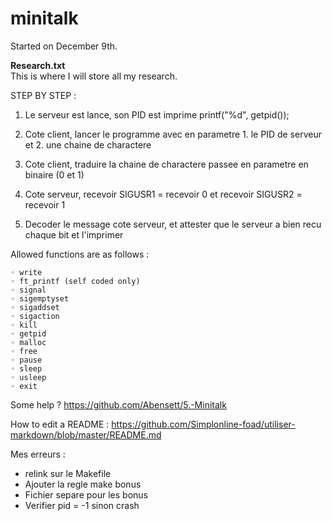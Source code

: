 # minitalk

Started on December 9th.

**Research.txt**  
This is where I will store all my research.

STEP BY STEP : 

1. Le serveur est lance, son PID est imprime
printf("%d", getpid());

2. Cote client, lancer le programme avec en parametre 1. le PID de serveur et 2. une chaine de charactere  

3. Cote client, traduire la chaine de charactere passee en parametre en binaire (0 et 1)  

4. Cote serveur, recevoir SIGUSR1 = recevoir 0 et recevoir SIGUSR2 = recevoir 1

5. Decoder le message cote serveur, et attester que le serveur a bien recu chaque bit et l'imprimer  


Allowed functions are as follows :   
```
◦ write  
◦ ft_printf (self coded only)  
◦ signal  
◦ sigemptyset  
◦ sigaddset 
◦ sigaction  
◦ kill  
◦ getpid  
◦ malloc  
◦ free  
◦ pause  
◦ sleep  
◦ usleep  
◦ exit  
```

Some help ? https://github.com/Abensett/5.-Minitalk

How to edit a README : https://github.com/Simplonline-foad/utiliser-markdown/blob/master/README.md

Mes erreurs : 

- relink sur le Makefile   
- Ajouter la regle make bonus  
- Fichier separe pour les bonus   
- Verifier pid = -1 sinon crash  

